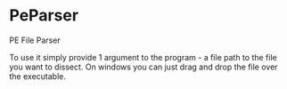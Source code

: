 # PeParser

PE File Parser

To use it simply provide 1 argument to the program - a file path to the file you want to dissect.
On windows you can just drag and drop the file over the executable.
